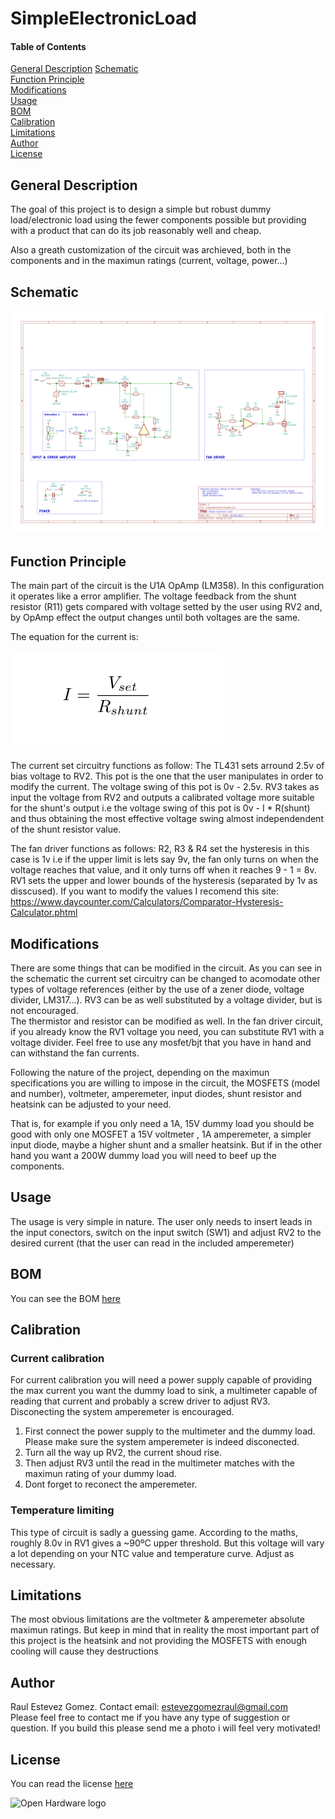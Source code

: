 
# SimpleElectronicLoad 

#### Table of Contents 
[General Description](#general-description)
[Schematic](#schematic)  
[Function Principle](#function-principle)  
[Modifications](#modifications)  
[Usage](#usage)  
[BOM](#bom)  
[Calibration](#calibration)  
[Limitations](#limitations)  
[Author](#author)  
[License](#license)  

## General Description

The goal of this project is to design a simple but robust dummy load/electronic load using the fewer components 
possible but providing with a product that can do its job reasonably well and cheap.

Also a greath customization of the circuit was archieved, both in the components and in 
the maximun ratings (current, voltage, power...)
## Schematic 

![circuit schematic](/schematic/schematic.png "Circuit schematic")

## Function Principle

The main part of the circuit is the U1A OpAmp (LM358). In this configuration it operates like a error amplifier. 
The voltage feedback from the shunt resistor (R11) gets compared with voltage setted by the user using RV2 and, 
by OpAmp effect the output changes until both voltages are the same.    

The equation for the current is: 

![current equation](/img/current_equation.png "Current Equation")    

The current set circuitry functions as follow: The TL431 sets arround 2.5v of bias voltage to RV2. This pot is the
one that the user manipulates in order to modify the current. The voltage swing of this pot is 0v - 2.5v.
RV3 takes as input the voltage from RV2 and outputs a calibrated voltage more suitable for the shunt's output 
i.e the voltage swing of this pot is 0v -  I * R(shunt) and thus obtaining the most effective voltage swing almost
independendent of the shunt resistor value.

The fan driver functions as follows: R2, R3 & R4 set the hysteresis  in this case is 1v i.e if the upper limit 
is lets say 9v, the fan only turns on when the voltage reaches that value, and it only turns off when it reaches 
9 - 1 = 8v. RV1 sets the upper and lower bounds of the hysteresis (separated by 1v as disscused). If you want to 
modify the values I recomend this site: https://www.daycounter.com/Calculators/Comparator-Hysteresis-Calculator.phtml

## Modifications

There are some things that can be modified in the circuit. As you can see in the schematic the current set 
circuitry can be changed to acomodate other types of voltage references (either by the use of a zener diode,
voltage divider, LM317...). RV3 can be as well substituted by a voltage divider, but is not encouraged.  
The thermistor and resistor can be modified as well.
In the fan driver circuit, if you already know the RV1 voltage you need, you can substitute RV1 with a voltage 
divider. Feel free to use any mosfet/bjt that you have in hand and can withstand the fan currents.  

Following the nature of the project, depending on the maximun specifications you are willing to impose in the 
circuit, the MOSFETS (model and number), voltmeter, amperemeter, input diodes, shunt resistor and heatsink can 
be adjusted to your need.  

That is, for example if you only need a 1A, 15V dummy load you should be good with only one MOSFET a 15V voltmeter
, 1A amperemeter, a simpler input diode, maybe a higher shunt and a smaller heatsink. But if in the other hand 
you want a 200W dummy load you will need to beef up the components.

## Usage 

The usage is very simple in nature. The user only needs to insert leads in the input conectors, switch on the 
input switch (SW1) and adjust RV2 to the desired current (that the user can read in the included amperemeter)


## BOM

You can see the BOM [here](schematic/bom.txt)

## Calibration

### Current calibration
For current calibration you will need a power supply capable of providing the max current you want the dummy load
to sink, a multimeter capable of reading that current and probably a screw driver to adjust RV3. Disconecting the 
system amperemeter is encouraged.  
    
1. First connect the power supply to the multimeter and the dummy load. Please make sure the system amperemeter
is indeed disconected.
2. Turn all the way up RV2, the current shoud rise.
3. Then adjust RV3 until the read in the multimeter matches with the maximun rating of your dummy load.
4. Dont forget to reconect the amperemeter.

### Temperature limiting

This type of circuit is sadly a guessing game. According to the maths, roughly 
8.0v in RV1 gives a ~90ºC upper threshold. But this voltage will vary a lot depending on your NTC value and 
temperature curve. Adjust as necessary.

## Limitations

The most obvious limitations are the voltmeter & amperemeter absolute maximun ratings. But keep in mind that in 
reality the most important part of this project is the heatsink and not providing the MOSFETS with enough
cooling will cause they destructions

## Author 
Raul Estevez Gomez. Contact email: estevezgomezraul@gmail.com  
Please feel free to contact me if you have any type of suggestion or question. If you build this please send me a 
photo i will feel very motivated!

## License
You can read the license [here](LICENSE)

![Open Hardware logo](https://upload.wikimedia.org/wikipedia/commons/thumb/f/fd/Open-source-hardware-logo.svg/114px-Open-source-hardware-logo.svg.png "Open Hardware Logo")
